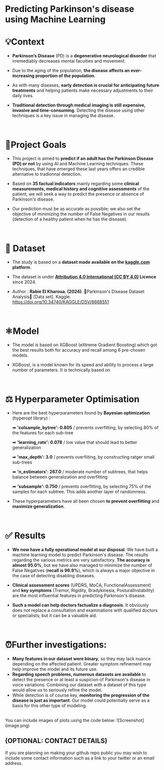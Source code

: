 # **Predicting Parkinson's disease using Machine Learning**

# **💡Context**

 * **Parkinson’s Disease** (PD) is a **degenerative neurological disorder** that irremediably decreases mental faculties and movement.

 * Due to the aging of the population, **the disease affects an ever-increasing proportion of the population**.

 * As with many diseases, **early detection is crucial for anticipating future treatments** and helping patients make necessary adjustments to their daily lives.
 
 * **Traditional detection through medical imaging is still expensive, invasive and time-consuming**. Detecting the disease using other techniques is a key issue in managing the disease.

<br>

# **🎯Project Goals**

* This project is aimed to **predict if an adult has the Parkinson Disease (PD) or not** by using AI and Machine Learning techniques. These techniques, that have emerged these last years offers an credible alternative to tradionnal detection.

* Based on **35 factual indicators** mainly regarding some **clinical measurements, medical history and cognitive assessments** of the patient, we will seek a way to predict the presence or absence of Parkinson's disease.
  
* Our prediction must be as accurate as possible; we also set the objective of minimizing the number of False Negatives in our results (detection of a healthy patient when he has the disease).

<br>  

# **🔬 Dataset**
* The study is based on a **dataset made available on the [kaggle.com](https://www.kaggle.com/datasets/rabieelkharoua/parkinsons-disease-dataset-analysis) platform**.

* The dataset is under **[Attribution 4.0 International (CC BY 4.0)](https://creativecommons.org/licenses/by/4.0/) Licence** since 2024.

* Author : **Rabie El Kharoua. (2024)**. 🏥Parkinson's Disease Dataset Analysis🧠 [Data set]. Kaggle. https://doi.org/10.34740/KAGGLE/DSV/8668551

<br> 

# **⚛Model** 
* The model is based on XGBoost (eXtreme Gradient Boosting) which got the best results both for accuracy and recall among 6 pre-chosen models.

* XGBoost, is a model known for its speed and ability to process a large number of parameters. It is technically based on 

<br> 

# ⚖ **Hyperparameter Optimisation**
* Here are the best hyperparameters found by **Bayesian optimization** (hyperopt library) :
  
   ➡ **'colsample_bytree': 0.805** / prevents overfitting, by selecting 80% of the features for each sub-tree
  
   ➡ **'learning_rate': 0.078** / low value that should lead to better generalization

   ➡ **'max_depth': 3.0** / prevents overfiiting, by constructing ratger small sub-trees

   ➡ **'n_estimators': 267.0** / moderate number of subtrees, that helps balance between generalization and overfitting

   ➡ **'subsample': 0.750** / prevents overfitting, by selecting 75% of the samples for each subtree. This adds another layer of randomness. 

* These hyperparameters have all been chosen **to prevent overfitting** and **maximize generalization**.

<br> 

# ✅ **Results**

*   **We now have a fully operational model at our disposal**. We have built a machine learning model to predict Parkinson's disease. The results regarding the various metrics are very satisfactory. **The accuracy is almost 95.0%**, but we have also managed to minimize the number of False Negatives (**recall is 96.9%**), which is always a major objective in the case of detecting disabling diseases.

*   **Clinical assessment scores** (UPDRS, MoCA, FunctionalAssessment) and **key symptoms** (Tremor, Rigidity, Bradykinesia, PosturalInstability) are the most influential features in predicting Parkinson's disease.

*   **Such a model can help doctors factualize a diagnosis**. It obviously does not replace a consultation and examinations with qualified doctors or specialists; but it can be a valuable aid.

<br> 

#  ⏰**Further investigations:**

*   **Many features in our dataset were binary**, so they may lack nuance depending on the affected patient. Greater symptom refinement may help improve the model and its future use.
*   **Regarding speech problems, numerous datasets are available** to detect the presence or at least a suspicion of Parkinson's disease in voice variations. Combining our dataset with a dataset of this type would allow us to seriously refine the model.
*   While detection is of course key, **monitoring the progression of the disease is just as important**. Our model could potentially serve as a basis for this other type of modeling.

<br> 
You can include images of plots using the code below:
![Screenshot](image.png)

## (OPTIONAL: CONTACT DETAILS)
If you are planning on making your github repo public you may wish to include some contact information such as a link to your twitter or an email address. 

